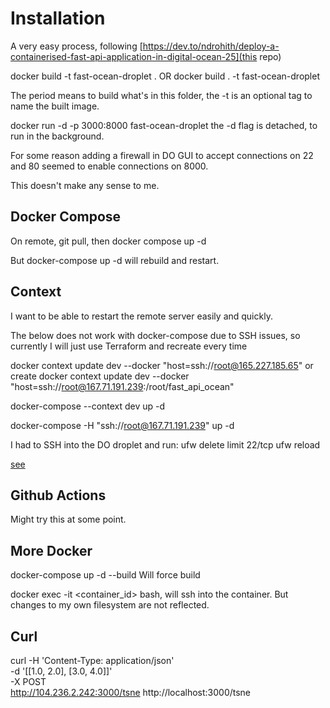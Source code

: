 # Installation

A very easy process, following [https://dev.to/ndrohith/deploy-a-containerised-fast-api-application-in-digital-ocean-25](this repo)

docker build -t fast-ocean-droplet .
OR
docker build . -t fast-ocean-droplet

The period means to build what's in this folder, the -t is an optional tag to name the built image.

 docker run -d -p 3000:8000 fast-ocean-droplet
 the -d flag is detached, to run in the background.

For some reason adding a firewall in DO GUI to accept connections on 22 and 80 seemed to enable connections on 8000.

This doesn't make any sense to me.

## Docker Compose

On remote, git pull, then docker compose up -d

But docker-compose up -d will rebuild and restart.

## Context
I want to be able to restart the remote server easily and quickly.

The below does not work with docker-compose due to SSH issues, so currently I will just use Terraform and recreate every time

docker context update dev --docker "host=ssh://root@165.227.185.65"
or create
docker context update dev --docker "host=ssh://root@167.71.191.239:/root/fast_api_ocean"

docker-compose --context dev up -d

docker-compose -H "ssh://root@167.71.191.239" up -d

I had to SSH into the DO droplet and run:
ufw delete limit 22/tcp
ufw reload

[see](https://stackoverflow.com/questions/66734233/docker-compose-with-remote-context-gives-ssh-error-connection-refused)


## Github Actions

Might try this at some point.

## More Docker
docker-compose up -d --build Will force build

docker exec -it <container_id> bash, will ssh into the container. But changes to my own filesystem are not reflected.


## Curl
 curl -H 'Content-Type: application/json' \
      -d '[[1.0, 2.0], [3.0, 4.0]]' \
      -X POST \
      http://104.236.2.242:3000/tsne
      http://localhost:3000/tsne
